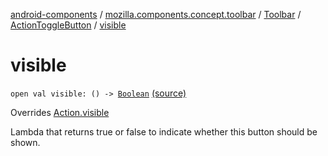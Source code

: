 [android-components](../../../index.md) / [mozilla.components.concept.toolbar](../../index.md) / [Toolbar](../index.md) / [ActionToggleButton](index.md) / [visible](./visible.md)

# visible

`open val visible: () -> `[`Boolean`](https://kotlinlang.org/api/latest/jvm/stdlib/kotlin/-boolean/index.html) [(source)](https://github.com/mozilla-mobile/android-components/blob/master/components/concept/toolbar/src/main/java/mozilla/components/concept/toolbar/Toolbar.kt#L235)

Overrides [Action.visible](../-action/visible.md)

Lambda that returns true or false to indicate whether this button should be shown.

